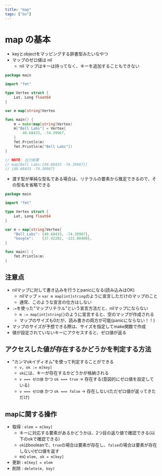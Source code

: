 ```yaml
---
title: "map"
tags: ["Go"]
---
```

# map の基本
- keyとobjectをマッピングする辞書型みたいなやつ
- マップのゼロ値は nil
	- nil マップはキーは持ってなく、キーを追加することもできない

```go
package main

import "fmt"

type Vertex struct {
	Lat, Long float64
}

var m map[string]Vertex

func main() {
	m = make(map[string]Vertex)
	m["Bell Labs"] = Vertex{
		40.68433, -74.39967,
	}
	fmt.Println(m)
	fmt.Println(m["Bell Labs"])
}

// NOTE: 出力結果
// map[Bell Labs:{40.68433 -74.39967}]
// {40.68433 -74.39967}
```

- 渡す型が単純な型名である場合は、リテラルの要素から推定できるので、その型名を省略できる

```go
package main

import "fmt"

type Vertex struct {
	Lat, Long float64
}

var m = map[string]Vertex{
	"Bell Labs": {40.68433, -74.39967},
	"Google":    {37.42202, -122.08408},
}

func main() {
	fmt.Println(m)
}
```

## 注意点
- nilマップに対して書き込みを行うとpanicになる(読み込みはOK)
  - nilマップ = `var m map[int]string`のように宣言しただけのマップのこと
  - 通常、このような宣言の仕方はしない
- `:=`を使った"マップリテラル"という宣言方法だと、nilマップにならない
  - `m := map[int]string{}`のように宣言すると、空のマップが作成される
  - マップのサイズも0だが、読み書きの両方が可能(panicにならない！！)
- マップのサイズが予想できる際は、サイズを指定してmake関数で作成
- 値が設定されていないキーにアクセスすると、ゼロ値が返る

## アクセスした値が存在するかどうかを判定する方法
- "カンマokイディオム"を使って判定することができる
  - `v, ok := m[key]`
  - `ok`には、キーが存在するかどうかが格納される
  - `v === ゼロ値` かつ `ok === true` → 存在する(意図的にゼロ値を設定している)
  - `v === ゼロ値` かつ `ok === false` → 存在しない(ただゼロ値が返ってきただけ)

## mapに関する操作
- 取得 : `elem = m[key]`
	- キーに対応する要素があるかどうかは、2つ目の返り値で確認できる(以下のokで確認できる)
	- `ok`はbooleanで、`true`の場合は要素が存在し、`false`の場合は要素が存在しない(ゼロ値を返す
	- ex) `elem, ok = m[key]`
- 更新 : `m[key] = elem`
- 削除 : `delete(m, key)`
